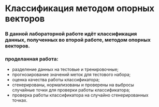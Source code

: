 # Классификация методом опорных векторов
### В данной лабораторной работе идёт классификация данных, полученных во второй работе, методом опорных векторов.

### проделанная работа:
- разделение данных на тестовые и тренировочные;
- прогнозирование значений меток для тестового набора;
- оценка качества работы классификатора;
- сгенерированы, нормализованы и проверены на выбросы случайные точки для проверки работы классификатора;
- проверка работы классификатора на случайно сгенерированных точках.

